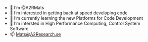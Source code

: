 - 👋 I’m @A2RMats
- 👀 I’m interested in getting back at speed developing code
- 🌱 I’m currently learning the new Platforms for Code Development
- 💞️ I’m intersted in High Performance Computing, Control System Software
- 📫 Mats@A2Research.se

<!---
A2RMats/A2RMats is a ✨ special ✨ repository because its `README.md` (this file) appears on your GitHub profile.
You can click the Preview link to take a look at your changes.
--->
